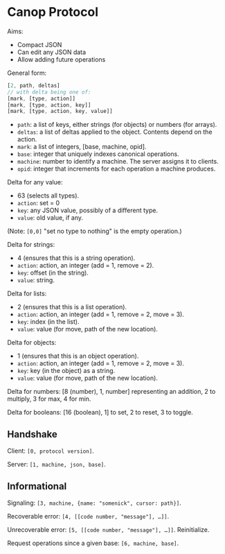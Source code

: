# Canop Protocol

Aims:

- Compact JSON
- Can edit any JSON data
- Allow adding future operations

General form:

```js
[2, path, deltas]
// with delta being one of:
[mark, [type, action]]
[mark, [type, action, key]]
[mark, [type, action, key, value]]
```

- `path`: a list of keys, either strings (for objects) or numbers (for arrays).
- `deltas`: a list of deltas applied to the object. Contents depend on the
  action.
- `mark`: a list of integers, [base, machine, opid].
- `base`: integer that uniquely indexes canonical operations.
- `machine`: number to identify a machine. The server assigns it to clients.
- `opid`: integer that increments for each operation a machine produces.

Delta for any value:

- 63 (selects all types).
- `action`: set = 0
- `key`: any JSON value, possibly of a different type.
- `value`: old value, if any.

(Note: `[0,0]` "set no type to nothing" is the empty operation.)

Delta for strings:

- 4 (ensures that this is a string operation).
- `action`: action, an integer (add = 1, remove = 2).
- `key`: offset (in the string).
- `value`: string.

Delta for lists:

- 2 (ensures that this is a list operation).
- `action`: action, an integer (add = 1, remove = 2, move = 3).
- `key`: index (in the list).
- `value`: value (for move, path of the new location).

Delta for objects:

- 1 (ensures that this is an object operation).
- `action`: action, an integer (add = 1, remove = 2, move = 3).
- `key`: key (in the object) as a string.
- `value`: value (for move, path of the new location).

Delta for numbers: [8 (number), 1, number] representing an addition,
2 to multiply, 3 for max, 4 for min.

Delta for booleans: [16 (boolean), 1] to set, 2 to reset, 3 to toggle.

## Handshake

Client: `[0, protocol version]`.

Server: `[1, machine, json, base]`.

## Informational

Signaling: `[3, machine, {name: "somenick", cursor: path}]`.

Recoverable error: `[4, [[code number, "message"], …]]`.

Unrecoverable error: `[5, [[code number, "message"], …]]`. Reinitialize.

Request operations since a given base: `[6, machine, base]`.

